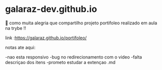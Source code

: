 # galaraz-dev.github.io



:rocket:  como muita alegria que compartilho projeto portifoleo realizado em aula na trybe !!

 link :https://galaraz.github.io/portifoleo/

notas ate aqui: 

-nao esta responsivo
-bug no redirecionamento com o video 
-falta descriçao dos itens 
-prometo estudar a extençao .md
